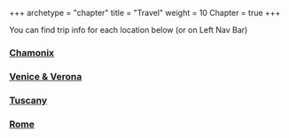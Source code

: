 +++
archetype = "chapter"
title = "Travel"
weight = 10
Chapter = true
+++

You can find trip info for each location below (or on Left Nav Bar)

### [Chamonix](./travel/cham.html)

### [Venice & Verona](./travel/venice.html)

### [Tuscany](./travel/tuscany.html)

### [Rome](./travel/rome.html)